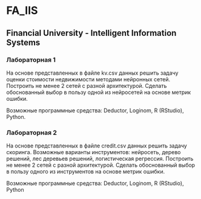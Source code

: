 # **FA_IIS**
## **Financial University - Intelligent Information Systems**

### **Лабораторная 1**

На основе представленных в файле kv.csv данных решить задачу оценки стоимости недвижимости методами нейронных сетей. Построить не менее 2 сетей с разной архитектурой. Сделать обоснованный выбор в пользу одной из нейросетей на основе метрик ошибки.

Возможные программные средства: Deductor, Loginom, R (RStudio), Python.

### **Лабораторная 2**
На основе представленных в файле credit.csv данных решить задачу скоринга. Возможные варианты инструментов: нейросеть, дерево решений, лес деревьев решений, логистическая регрессия. Построить не менее 2 сетей с разной архитектурой. Сделать обоснованный выбор в пользу одного из инструментов на основе метрик ошибки.

Возможные программные средства: Deductor, Loginom, R (RStudio), Python
